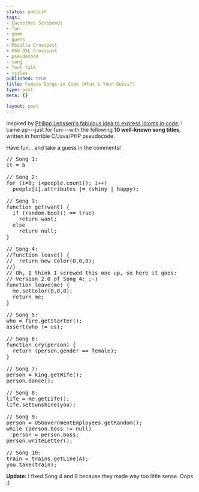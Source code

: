 ```yaml
--- 
status: publish
tags: 
- Cacoethes Scribendi
- fun
- game
- guess
- Mozilla Crosspost
- OSU OSL Crosspost
- pseudocode
- song
- Tech Talk
- titles
published: true
title: Famous Songs in Code (What's Your Guess?)
type: post
meta: {}

layout: post
---
```

Inspired by <a href="http://blogoscoped.com/archive/2008-02-21-n41.html">Philipp Lenssen's fabulous idea to express idioms in code</a>, I came up---just for fun---with the following <strong>10 well-known song titles</strong>, written in horrible C/Java/PHP pseudocode.

Have fun... and take a guess in the comments!

<pre>
// Song 1:
it = b

// Song 2:
for (i=0; i&lt;people.count(); i++)
  people[i].attributes |= (shiny | happy);

// Song 3:
function get(want) {
  if (random.bool() == true)
    return want;
  else
    return null;
}

// Song 4:
//function leave() {
//  return new Color(0,0,0);
//}
// Oh, I think I screwed this one up, so here it goes:
// Version 2.0 of Song 4: ;-)
function leave(me) {
  me.setColor(0,0,0);
  return me;
}

// Song 5:
who = fire.getStarter();
assert(who != us);

// Song 6:
function cry(person) {
  return (person.gender == female);
}

// Song 7:
person = king.getWife();
person.dance();

// Song 8:
life = me.getLife();
life.setSunshine(you);

// Song 9:
person = USGovernmentEmployees.getRandom();
while (person.boss != null)
  person = person.boss;
person.writeLetter();

// Song 10:
train = trains.getLine(A);
you.take(train);
</pre>

<strong>Update:</strong> I fixed Song 4 and 9 because they made way too little sense. Oops ;)
